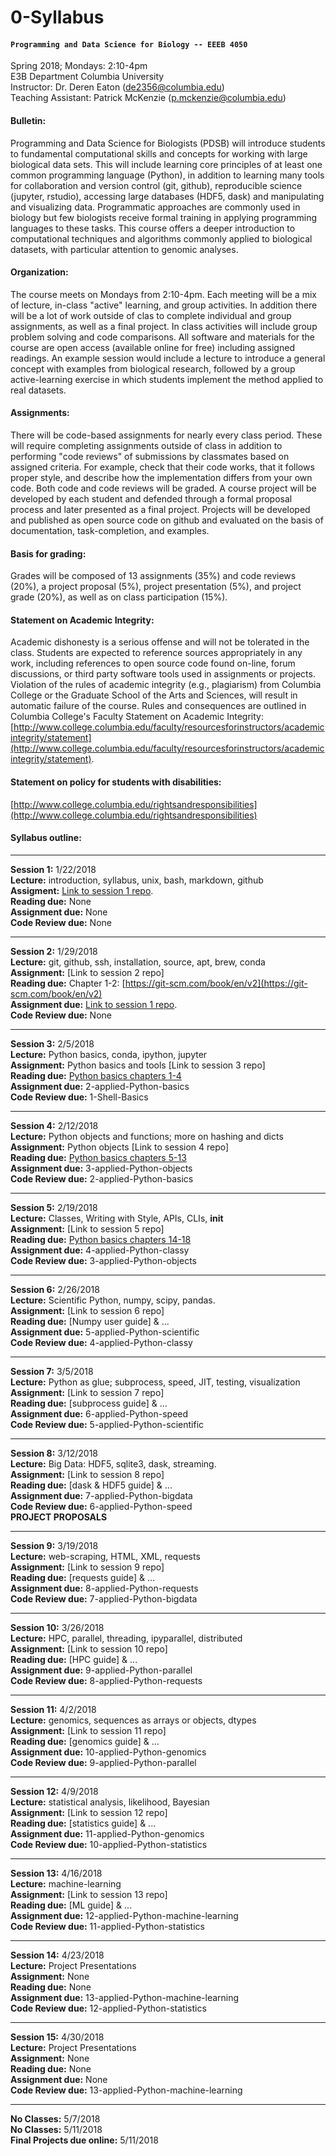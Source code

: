 # 0-Syllabus
#### `Programming and Data Science for Biology -- EEEB 4050`  
Spring 2018; Mondays: 2:10-4pm  
E3B Department Columbia University  
Instructor: Dr. Deren Eaton (de2356@columbia.edu)  
Teaching Assistant: Patrick McKenzie (p.mckenzie@columbia.edu)  

#### Bulletin:  
Programming and Data Science for Biologists (PDSB) will introduce students to fundamental computational skills and concepts for working with large biological data sets. This will include learning core principles of at least one common programming language (Python), in addition to learning many tools for collaboration and version control (git, github), reproducible science (jupyter, rstudio), accessing large databases (HDF5, dask) and manipulating and visualizing data. Programmatic approaches are commonly used in biology but few biologists receive formal training in applying programming languages to these tasks. This course offers a deeper introduction to computational techniques and algorithms commonly applied to biological datasets, with particular attention to genomic analyses. 

#### Organization:  
The course meets on Mondays from 2:10-4pm. Each meeting will be a mix of lecture, in-class "active" learning, and group activities. In addition there will be a lot of work outside of clas to complete individual and group assignments, as well as a final project. In class activities will include group problem solving and code comparisons. All software and materials for the course are open access (available online for free) including assigned readings. An example session would include a lecture to introduce a general concept with examples from biological research, followed by a group active-learning exercise in which students implement the method applied to real datasets. 

#### Assignments:  
There will be code-based assignments for nearly every class period. These will require completing assignments outside of class in addition to performing "code reviews" of submissions by classmates based on assigned criteria. For example, check that their code works, that it follows proper style, and describe how the implementation differs from your own code. Both code and code reviews will be graded. A course project will be developed by each student and defended through a formal proposal process and later presented as a final project. Projects will be developed and published as open source code on github and evaluated on the basis of documentation, task-completion, and examples. 

#### Basis for grading:  
Grades will be composed of 13 assignments (35%) and code reviews (20%), a project proposal (5%), project presentation (5%), and project grade (20%), as well as on class participation (15%). 

#### Statement on Academic Integrity:  
Academic dishonesty is a serious offense and will not be tolerated in the class. Students are expected to reference sources appropriately in any work, including references to open source code found on-line, forum discussions, or third party software tools used in assignments or projects. Violation of the rules of academic integrity (e.g., plagiarism) from Columbia College or the Graduate School of the Arts and Sciences, will result in automatic failure of the course. Rules and consequences are outlined in Columbia College's Faculty Statement on Academic Integrity: [http://www.college.columbia.edu/faculty/resourcesforinstructors/academicintegrity/statement](http://www.college.columbia.edu/faculty/resourcesforinstructors/academicintegrity/statement). 

#### Statement on policy for students with disabilities:  
[http://www.college.columbia.edu/rightsandresponsibilities](http://www.college.columbia.edu/rightsandresponsibilities)

#### Syllabus outline: 

------------
**Session 1:** 1/22/2018  
**Lecture:** introduction, syllabus, unix, bash, markdown, github  
**Assigment:** [Link to session 1 repo](https://github.com/programming-for-bio/1-Shell-Basics).   
**Reading due:** None   
**Assignment due:** None  
**Code Review due:** None  

-------------

**Session 2:** 1/29/2018  
**Lecture:** git, github, ssh, installation, source, apt, brew, conda  
**Assignment:** [Link to session 2 repo]  
**Reading due:** Chapter 1-2: [https://git-scm.com/book/en/v2](https://git-scm.com/book/en/v2)     
**Assignment due:** [Link to session 1 repo](https://github.com/programming-for-bio/1-Shell-Basics).   
**Code Review due:** None  

-------------

**Session 3:** 2/5/2018  
**Lecture:** Python basics, conda, ipython, jupyter  
**Assignment:** Python basics and tools [Link to session 3 repo]  
**Reading due:** [Python basics chapters 1-4](http://www.greenteapress.com/thinkpython2/html/index.html)  
**Assignment due:** 2-applied-Python-basics  
**Code Review due:** 1-Shell-Basics  

-------------

**Session 4:** 2/12/2018  
**Lecture:** Python objects and functions; more on hashing and dicts  
**Assignment:** Python objects [Link to session 4 repo]  
**Reading due:** [Python basics chapters 5-13](http://www.greenteapress.com/thinkpython2/html/index.html)  
**Assignment due:** 3-applied-Python-objects    
**Code Review due:** 2-applied-Python-basics  

-------------


**Session 5:** 2/19/2018  
**Lecture:** Classes, Writing with Style, APIs, CLIs, __init__  
**Assignment:** [Link to session 5 repo]  
**Reading due:** [Python basics chapters 14-18](http://www.greenteapress.com/thinkpython2/html/index.html)  
**Assignment due:** 4-applied-Python-classy   
**Code Review due:** 3-applied-Python-objects   

--------------


**Session 6:** 2/26/2018  
**Lecture:** Scientific Python, numpy, scipy, pandas.  
**Assignment:** [Link to session 6 repo]  
**Reading due:** [Numpy user guide] & ...  
**Assignment due:** 5-applied-Python-scientific  
**Code Review due:** 4-applied-Python-classy  

---------------


**Session 7:** 3/5/2018  
**Lecture:** Python as glue; subprocess, speed, JIT, testing, visualization  
**Assignment:** [Link to session 7 repo]   
**Reading due:** [subprocess guide] & ...  
**Assignment due:** 6-applied-Python-speed  
**Code Review due:** 5-applied-Python-scientific    

---------------


**Session 8:** 3/12/2018  
**Lecture:** Big Data: HDF5, sqlite3, dask, streaming.  
**Assignment:** [Link to session 8 repo]    
**Reading due:** [dask & HDF5 guide] & ...  
**Assignment due:** 7-applied-Python-bigdata  
**Code Review due:** 6-applied-Python-speed      
**PROJECT PROPOSALS**

---------------

**Session 9:** 3/19/2018  
**Lecture:** web-scraping, HTML, XML, requests  
**Assignment:** [Link to session 9 repo]    
**Reading due:** [requests guide] & ...  
**Assignment due:** 8-applied-Python-requests  
**Code Review due:** 7-applied-Python-bigdata  

---------------

**Session 10:** 3/26/2018  
**Lecture:** HPC, parallel, threading, ipyparallel, distributed  
**Assignment:** [Link to session 10 repo]   
**Reading due:** [HPC guide] & ...  
**Assignment due:** 9-applied-Python-parallel  
**Code Review due:** 8-applied-Python-requests  


---------------

**Session 11:** 4/2/2018  
**Lecture:** genomics, sequences as arrays or objects, dtypes  
**Assignment:** [Link to session 11 repo]  
**Reading due:** [genomics guide] & ...  
**Assignment due:** 10-applied-Python-genomics  
**Code Review due:** 9-applied-Python-parallel  

---------------

**Session 12:** 4/9/2018  
**Lecture:** statistical analysis, likelihood, Bayesian  
**Assignment:** [Link to session 12 repo]   
**Reading due:** [statistics guide] & ...  
**Assignment due:** 11-applied-Python-genomics    
**Code Review due:** 10-applied-Python-statistics   

---------------

**Session 13:** 4/16/2018  
**Lecture:** machine-learning  
**Assignment:** [Link to session 13 repo]    
**Reading due:** [ML guide] & ...  
**Assignment due:** 12-applied-Python-machine-learning   
**Code Review due:** 11-applied-Python-statistics  

---------------

**Session 14:** 4/23/2018  
**Lecture:** Project Presentations  
**Assignment:** None  
**Reading due:** None  
**Assignment due:** 13-applied-Python-machine-learning  
**Code Review due:** 12-applied-Python-statistics  

---------------

**Session 15:** 4/30/2018  
**Lecture:** Project Presentations  
**Assignment:** None  
**Reading due:** None  
**Assignment due:** None  
**Code Review due:** 13-applied-Python-machine-learning  

---------------

**No Classes:** 5/7/2018  
**No Classes:** 5/11/2018  
**Final Projects due online:** 5/11/2018  
